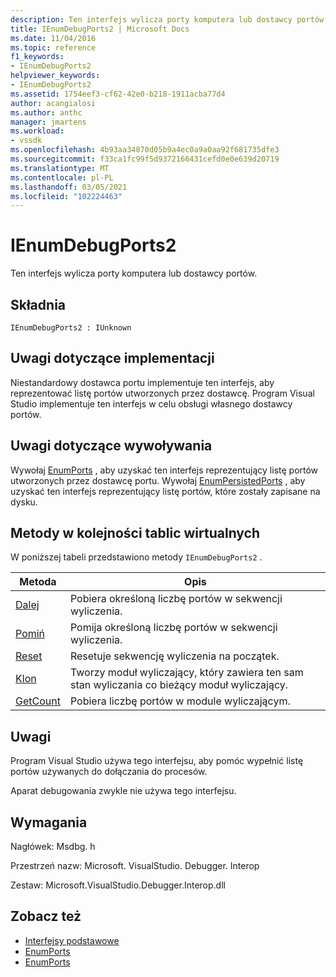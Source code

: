 ```yaml
---
description: Ten interfejs wylicza porty komputera lub dostawcy portów.
title: IEnumDebugPorts2 | Microsoft Docs
ms.date: 11/04/2016
ms.topic: reference
f1_keywords:
- IEnumDebugPorts2
helpviewer_keywords:
- IEnumDebugPorts2
ms.assetid: 1754eef3-cf62-42e0-b218-1911acba77d4
author: acangialosi
ms.author: anthc
manager: jmartens
ms.workload:
- vssdk
ms.openlocfilehash: 4b93aa34870d05b9a4ec0a9a0aa92f681735dfe3
ms.sourcegitcommit: f33ca1fc99f5d9372166431cefd0e0e639d20719
ms.translationtype: MT
ms.contentlocale: pl-PL
ms.lasthandoff: 03/05/2021
ms.locfileid: "102224463"
---
```

# <a name="ienumdebugports2"></a>IEnumDebugPorts2
Ten interfejs wylicza porty komputera lub dostawcy portów.

## <a name="syntax"></a>Składnia

```
IEnumDebugPorts2 : IUnknown
```

## <a name="notes-for-implementers"></a>Uwagi dotyczące implementacji
 Niestandardowy dostawca portu implementuje ten interfejs, aby reprezentować listę portów utworzonych przez dostawcę. Program Visual Studio implementuje ten interfejs w celu obsługi własnego dostawcy portów.

## <a name="notes-for-callers"></a>Uwagi dotyczące wywoływania
 Wywołaj [EnumPorts](../../../extensibility/debugger/reference/idebugportsupplier2-enumports.md) , aby uzyskać ten interfejs reprezentujący listę portów utworzonych przez dostawcę portu. Wywołaj [EnumPersistedPorts](../../../extensibility/debugger/reference/idebugportsupplier3-enumpersistedports.md) , aby uzyskać ten interfejs reprezentujący listę portów, które zostały zapisane na dysku.

## <a name="methods-in-vtable-order"></a>Metody w kolejności tablic wirtualnych
 W poniższej tabeli przedstawiono metody `IEnumDebugPorts2` .

|Metoda|Opis|
|------------|-----------------|
|[Dalej](../../../extensibility/debugger/reference/ienumdebugports2-next.md)|Pobiera określoną liczbę portów w sekwencji wyliczenia.|
|[Pomiń](../../../extensibility/debugger/reference/ienumdebugports2-skip.md)|Pomija określoną liczbę portów w sekwencji wyliczenia.|
|[Reset](../../../extensibility/debugger/reference/ienumdebugports2-reset.md)|Resetuje sekwencję wyliczenia na początek.|
|[Klon](../../../extensibility/debugger/reference/ienumdebugports2-clone.md)|Tworzy moduł wyliczający, który zawiera ten sam stan wyliczania co bieżący moduł wyliczający.|
|[GetCount](../../../extensibility/debugger/reference/ienumdebugports2-getcount.md)|Pobiera liczbę portów w module wyliczającym.|

## <a name="remarks"></a>Uwagi
 Program Visual Studio używa tego interfejsu, aby pomóc wypełnić listę portów używanych do dołączania do procesów.

 Aparat debugowania zwykle nie używa tego interfejsu.

## <a name="requirements"></a>Wymagania
 Nagłówek: Msdbg. h

 Przestrzeń nazw: Microsoft. VisualStudio. Debugger. Interop

 Zestaw: Microsoft.VisualStudio.Debugger.Interop.dll

## <a name="see-also"></a>Zobacz też
- [Interfejsy podstawowe](../../../extensibility/debugger/reference/core-interfaces.md)
- [EnumPorts](../../../extensibility/debugger/reference/idebugcoreserver2-enumports.md)
- [EnumPorts](../../../extensibility/debugger/reference/idebugportsupplier2-enumports.md)
